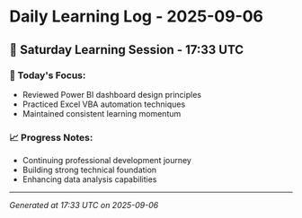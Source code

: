 # Daily Learning Log - 2025-09-06

## 📅 Saturday Learning Session - 17:33 UTC

### 🎯 Today's Focus:
- Reviewed Power BI dashboard design principles
- Practiced Excel VBA automation techniques
- Maintained consistent learning momentum

### 📈 Progress Notes:
- Continuing professional development journey
- Building strong technical foundation
- Enhancing data analysis capabilities

---
*Generated at 17:33 UTC on 2025-09-06*
